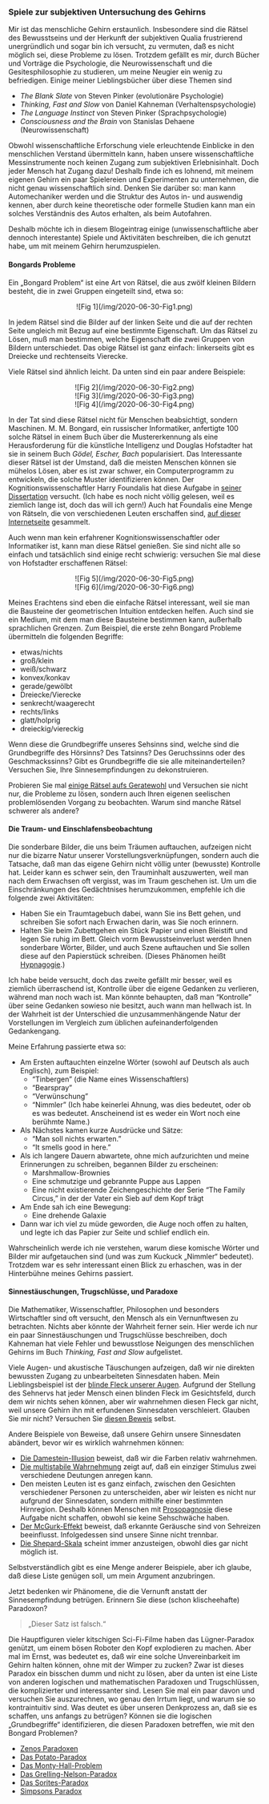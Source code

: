 ### Spiele zur subjektiven Untersuchung des Gehirns

Mir ist das menschliche Gehirn erstaunlich. Insbesondere sind die Rätsel des Bewusstseins und der Herkunft der subjektiven Qualia frustrierend unergründlich und sogar bin ich versucht, zu vermuten, daß es nicht möglich sei, diese Probleme zu lösen. Trotzdem gefällt es mir, durch Bücher und Vorträge die Psychologie, die Neurowissenschaft und die Gesitesphilosophie zu studieren, um meine Neugier ein wenig zu befriedigen. Einige meiner Lieblingsbücher über diese Themen sind

- *The Blank Slate* von Steven Pinker (evolutionäre Psychologie)
- *Thinking, Fast and Slow* von Daniel Kahneman (Verhaltenspsychologie)
- *The Language Instinct* von Steven Pinker (Sprachpsychologie)
- *Consciousness and the Brain* von Stanislas Dehaene (Neurowissenschaft)

Obwohl wissenschaftliche Erforschung viele erleuchtende Einblicke in den menschlichen Verstand übermitteln kann, haben unsere wissenschaftliche Messinstrumente noch keinen Zugang zum subjektiven Erlebnisinhalt. Doch jeder Mensch hat Zugang dazu! Deshalb finde ich es lohnend, mit meinem eigenen Gehirn ein paar Spielereien und Experimenten zu unternehmen, die nicht genau wissenschaftlich sind. Denken Sie darüber so: man kann Automechaniker werden und die Struktur des Autos in- und auswendig kennen, aber durch keine theoretische oder formelle Studien kann man ein solches Verständnis des Autos erhalten, als beim Autofahren.

Deshalb möchte ich in diesem Blogeintrag einige (unwissenschaftliche aber dennoch interestante) Spiele und Aktivitäten beschreiben, die ich genutzt habe, um mit meinem Gehirn herumzuspielen.

#### Bongards Probleme <a id="toc-section-1" class="toc-section"></a>

Ein „Bongard Problem“ ist eine Art von Rätsel, die aus zwölf kleinen Bildern besteht, die in zwei Gruppen eingeteilt sind, etwa so:

<center>![Fig 1](/img/2020-06-30-Fig1.png)</center>

In jedem Rätsel sind die Bilder auf der linken Seite und die auf der rechten Seite ungleich mit Bezug auf eine bestimmte Eigenschaft. Um das Rätsel zu Lösen, muß man bestimmen, welche Eigenschaft die zwei Gruppen von Bildern unterschiedet. Das obige Rätsel ist ganz einfach: linkerseits gibt es Dreiecke und rechtenseits Vierecke. 

Viele Rätsel sind ähnlich leicht. Da unten sind ein paar andere Beispiele:

<center>![Fig 2](/img/2020-06-30-Fig2.png)</center>

<center>![Fig 3](/img/2020-06-30-Fig3.png)</center>

<center>![Fig 4](/img/2020-06-30-Fig4.png)</center>

In der Tat sind diese Rätsel nicht für Menschen beabsichtigt, sondern Maschinen. M. M. Bongard, ein russischer Informatiker, anfertigte 100 solche Rätsel in einem Buch über die Mustererkennung als eine Herausforderung für die künstliche Intelligenz und Douglas Hofstadter hat sie in seinem Buch *Gödel, Escher, Bach* popularisiert. Das Interessante dieser Rätsel ist der Umstand, daß die meisten Menschen können sie mühelos Lösen, aber es ist zwar schwer, ein Computerprogramm zu entwickeln, die solche Muster identifizieren können. Der Kognitionswissenschaftler Harry Foundalis hat diese Aufgabe in [seiner Dissertation](http://www.foundalis.com/res/Foundalis_dissertation.pdf) versucht. (Ich habe es noch nicht völlig gelesen, weil es ziemlich lange ist, doch das will ich gern!) Auch hat Foundalis eine Menge von Rätseln, die von verschiedenen Leuten erschaffen sind, [auf dieser Internetseite](https://www.foundalis.com/res/bps/bpidx.htm) gesammelt.

Auch wenn man kein erfahrener Kognitionswissenschaftler oder Informatiker ist, kann man diese Rätsel genießen. Sie sind nicht alle so einfach und tatsächlich sind einige recht schwierig: versuchen Sie mal diese von Hofstadter erschaffenen Rätsel:

<center>![Fig 5](/img/2020-06-30-Fig5.png)</center>

<center>![Fig 6](/img/2020-06-30-Fig6.png)</center>

Meines Erachtens sind eben die einfache Rätsel interessant, weil sie man die Bausteine der geometrischen Intuition entdecken helfen. Auch sind sie ein Medium, mit dem man diese Bausteine bestimmen kann, außerhalb sprachlichen Grenzen. Zum Beispiel, die erste zehn Bongard Probleme übermitteln die folgenden Begriffe:

- etwas/nichts
- groß/klein
- weiß/schwarz
- konvex/konkav
- gerade/gewölbt
- Dreiecke/Vierecke
- senkrecht/waagerecht
- rechts/links
- glatt/holprig
- dreieckig/viereckig

Wenn diese die Grundbegriffe unseres Sehsinns sind, welche sind die Grundbegriffe des Hörsinns? Des Tatsinns? Des Geruchssinns oder des Geschmackssinns? Gibt es Grundbegriffe die sie alle miteinanderteilen? Versuchen Sie, Ihre Sinnesempfindungen zu dekonstruieren.

Probieren Sie mal [einige Rätsel aufs Geratewohl](https://www.foundalis.com/res/bps/bpidx.htm) und Versuchen sie nicht nur, die Probleme zu lösen, sondern auch Ihren eigenen seelischen problemlösenden Vorgang zu beobachten. Warum sind manche Rätsel schwerer als andere? 

#### Die Traum- und Einschlafensbeobachtung <a id="toc-section-2" class="toc-section"></a>

Die sonderbare Bilder, die uns beim Träumen auftauchen, aufzeigen nicht nur die bizarre Natur unserer Vorstellungsverknüpfungen, sondern auch die Tatsache, daß man das eigene Gehirn nicht völlig unter (bewusste) Kontrolle hat. Leider kann es schwer sein, den Trauminhalt auszuwerten, weil man nach dem Erwachsen oft vergisst, was im Traum geschehen ist. Um um die Einschränkungen des Gedächtnises herumzukommen, empfehle ich die folgende zwei Aktivitäten:

- Haben Sie ein Traumtagebuch dabei, wann Sie ins Bett gehen, und schreiben Sie sofort nach Erwachen darin, was Sie noch erinnern.
- Halten Sie beim Zubettgehen ein Stück Papier und einen Bleistift und legen Sie ruhig im Bett. Gleich vorm Bewusstseinverlust werden Ihnen sonderbare Wörter, Bilder, und auch Szene auftauchen und Sie sollen diese auf den Papierstück schreiben. (Dieses Phänomen heißt [Hypnagogie](https://de.wikipedia.org/wiki/Hypnagogie).)

Ich habe beide versucht, doch das zweite gefällt mir besser, weil es ziemlich überraschend ist, Kontrolle über die eigene Gedanken zu verlieren, während man noch wach ist. Man könnte behaupten, daß man “Kontrolle” über seine Gedanken sowieso nie besitzt, auch wann man hellwach ist. In der Wahrheit ist der Unterschied die unzusammenhängende Natur der Vorstellungen im Vergleich zum üblichen aufeinanderfolgenden Gedankengang.

Meine Erfahrung passierte etwa so:

- Am Ersten auftauchten einzelne Wörter (sowohl auf Deutsch als auch Englisch), zum Beispiel:
	- “Tinbergen” (die Name eines Wissenschaftlers)
	- “Bearspray”
	- “Verwünschung”
	- “Nimmler” (Ich habe keinerlei Ahnung, was dies bedeutet, oder ob es was bedeutet. Anscheinend ist es weder ein Wort noch eine berühmte Name.)
- Als Nächstes kamen kurze Ausdrücke und Sätze:
	- “Man soll nichts erwarten.”
	- “It smells good in here.”
- Als ich langere Dauern abwartete, ohne mich aufzurichten und meine Erinnerungen zu schreiben, begannen Bilder zu erscheinen:
	- Marshmallow-Brownies
	- Eine schmutzige und gebrannte Puppe aus Lappen
	- Eine nicht existierende Zeichengeschichte der Serie “The Family Circus,” in der der Vater ein Sieb auf dem Kopf trägt
- Am Ende sah ich eine Bewegung:
	- Eine drehende Galaxie
- Dann war ich viel zu müde geworden, die Auge noch offen zu halten, und legte ich das Papier zur Seite und schlief endlich ein.

Wahrscheinlich werde ich nie verstehen, warum diese komische Wörter und Bilder mir aufgetauchen sind (und was zum Kuckuck „Nimmler“ bedeutet). Trotzdem war es sehr interessant einen Blick zu erhaschen, was in der Hinterbühne meines Gehirns passiert.

#### Sinnestäuschungen, Trugschlüsse, und Paradoxe <a id="toc-section-3" class="toc-section"></a>

Die Mathematiker, Wissenschaftler, Philosophen und besonders Wirtschaftler sind oft versucht, den Mensch als ein Vernunftwesen zu betrachten. Nichts aber könnte der Wahrheit ferner sein. Hier werde ich nur ein paar Sinnestäuschungen und Trugschlüsse beschreiben, doch Kahneman hat viele Fehler und bewusstlose Neigungen des menschlichen Gehirns im Buch *Thinking, Fast and Slow* aufgelistet.

Viele Augen- und akustische Täuschungen aufzeigen, daß wir nie direkten bewussten Zugang zu unbearbeiteten Sinnesdaten haben. Mein Lieblingsbeispiel ist der [blinde Fleck unserer Augen](https://de.wikipedia.org/wiki/Blinder_Fleck_(Auge)). Aufgrund der Stellung des Sehnervs hat jeder Mensch einen blinden Fleck im Gesichtsfeld, durch dem wir nichts sehen können, aber wir wahrnehmen diesen Fleck gar nicht, weil unsere Gehirn ihn mit erfundenen Sinnesdaten verschleiert. Glauben Sie mir nicht? Versuchen Sie [diesen Beweis](https://de.wikipedia.org/wiki/Blinder_Fleck_(Auge)#Selbstversuch) selbst.

Andere Beispiele von Beweise, daß unsere Gehirn unsere Sinnesdaten abändert, bevor wir es wirklich wahrnehmen können:

- [Die Damestein-Illusion](https://en.wikipedia.org/wiki/Checker_shadow_illusion) beweist, daß wir die Farben relativ wahrnehmen.
- [Die multistabile Wahrnehmung](https://en.wikipedia.org/wiki/Multistable_perception) zeigt auf, daß ein einziger Stimulus zwei verschiedene Deutungen anregen kann.
- Den meisten Leuten ist es ganz einfach, zwischen den Gesichten verschiedener Personen zu unterscheiden, aber wir leisten es nicht nur aufgrund der Sinnesdaten, sondern mithilfe einer bestimmten Hirnregion. Deshalb können Menschen mit [Prosopagnosie](https://en.wikipedia.org/wiki/Prosopagnosia) diese Aufgabe nicht schaffen, obwohl sie keine Sehschwäche haben.
- [Der McGurk-Effekt](https://en.wikipedia.org/wiki/McGurk_effect) beweist, daß erkannte Geräusche sind von Sehreizen beeinflusst. Infolgedessen sind unsere Sinne nicht trennbar.
- [Die Shepard-Skala](https://en.wikipedia.org/wiki/Shepard_tone) scheint immer anzusteigen, obwohl dies gar nicht möglich ist.

Selbstverständlich gibt es eine Menge anderer Beispiele, aber ich glaube, daß diese Liste genügen soll, um mein Argument anzubringen.

Jetzt bedenken wir Phänomene, die die Vernunft anstatt der Sinnesempfindung betrügen. Erinnern Sie diese (schon klischeehafte) Paradoxon?

> „Dieser Satz ist falsch.“

Die Hauptfiguren vieler kitschigen Sci-Fi-Filme haben das Lügner-Paradox genützt, um einem bösen Roboter den Kopf explodieren zu machen. Aber mal im Ernst, was bedeutet es, daß wir eine solche Unvereinbarkeit im Gehirn halten können, ohne mit der Wimper zu zucken? Zwar ist dieses Paradox ein bisschen dumm und nicht zu lösen, aber da unten ist eine Liste von anderen logischen und mathematischen Paradoxen und Trugschlüssen, die komplizierter und interessanter sind. Lesen Sie mal ein paar davon und versuchen Sie auszurechnen, wo genau den Irrtum liegt, und warum sie so kontraintuitiv sind. Was deutet es über unseren Denkprozess an, daß sie es schaffen, uns anfangs zu betrügen? Können sie die logischen „Grundbegriffe“ identifizieren, die diesen Paradoxen betreffen, wie mit den Bongard Problemen?

- [Zenos Paradoxen](https://en.m.wikipedia.org/wiki/Zeno's_paradoxes)
- [Das Potato-Paradox](https://en.m.wikipedia.org/wiki/Potato_paradox)
- [Das Monty-Hall-Problem](https://en.m.wikipedia.org/wiki/Monty_Hall_problem)
- [Das Grelling-Nelson-Paradox](https://en.m.wikipedia.org/wiki/Grelling–Nelson_paradox)
- [Das Sorites-Paradox](https://en.m.wikipedia.org/wiki/Sorites_paradox)
- [Simpsons Paradox](https://en.wikipedia.org/wiki/Simpson's_paradox)


